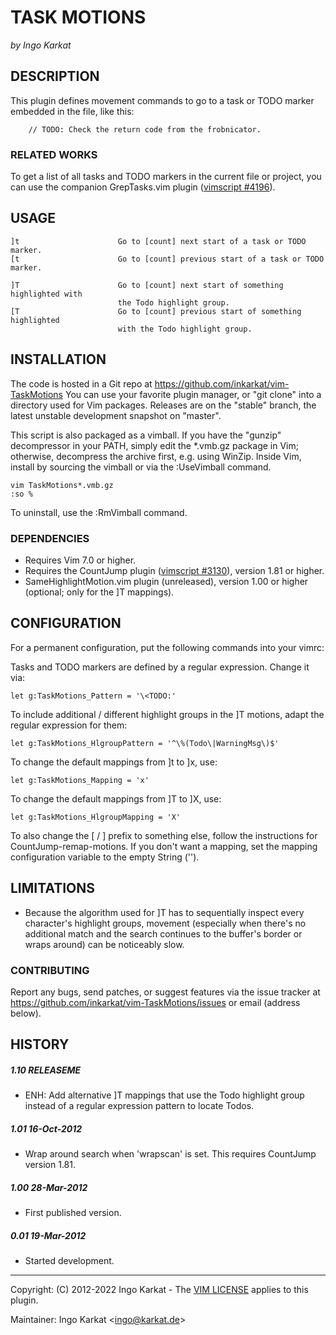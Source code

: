 TASK MOTIONS
===============================================================================
_by Ingo Karkat_

DESCRIPTION
------------------------------------------------------------------------------

This plugin defines movement commands to go to a task or TODO marker embedded
in the file, like this:
```
    // TODO: Check the return code from the frobnicator.
```

### RELATED WORKS

To get a list of all tasks and TODO markers in the current file or project,
you can use the companion GrepTasks.vim plugin ([vimscript #4196](http://www.vim.org/scripts/script.php?script_id=4196)).

USAGE
------------------------------------------------------------------------------

    ]t                      Go to [count] next start of a task or TODO marker.
    [t                      Go to [count] previous start of a task or TODO marker.

    ]T                      Go to [count] next start of something highlighted with
                            the Todo highlight group.
    [T                      Go to [count] previous start of something highlighted
                            with the Todo highlight group.

INSTALLATION
------------------------------------------------------------------------------

The code is hosted in a Git repo at
    https://github.com/inkarkat/vim-TaskMotions
You can use your favorite plugin manager, or "git clone" into a directory used
for Vim packages. Releases are on the "stable" branch, the latest unstable
development snapshot on "master".

This script is also packaged as a vimball. If you have the "gunzip"
decompressor in your PATH, simply edit the \*.vmb.gz package in Vim; otherwise,
decompress the archive first, e.g. using WinZip. Inside Vim, install by
sourcing the vimball or via the :UseVimball command.

    vim TaskMotions*.vmb.gz
    :so %

To uninstall, use the :RmVimball command.

### DEPENDENCIES

- Requires Vim 7.0 or higher.
- Requires the CountJump plugin ([vimscript #3130](http://www.vim.org/scripts/script.php?script_id=3130)), version 1.81 or higher.
- SameHighlightMotion.vim plugin (unreleased), version 1.00 or
  higher (optional; only for the ]T mappings).

CONFIGURATION
------------------------------------------------------------------------------

For a permanent configuration, put the following commands into your vimrc:

Tasks and TODO markers are defined by a regular expression. Change it via:

    let g:TaskMotions_Pattern = '\<TODO:'

To include additional / different highlight groups in the ]T motions, adapt
the regular expression for them:

    let g:TaskMotions_HlgroupPattern = '^\%(Todo\|WarningMsg\)$'

To change the default mappings from ]t to ]x, use:

    let g:TaskMotions_Mapping = 'x'

To change the default mappings from ]T to ]X, use:

    let g:TaskMotions_HlgroupMapping = 'X'

To also change the [ / ] prefix to something else, follow the instructions for
CountJump-remap-motions. If you don't want a mapping, set the mapping
configuration variable to the empty String ('').

LIMITATIONS
------------------------------------------------------------------------------

- Because the algorithm used for ]T has to sequentially inspect every
  character's highlight groups, movement (especially when there's no
  additional match and the search continues to the buffer's border or wraps
  around) can be noticeably slow.

### CONTRIBUTING

Report any bugs, send patches, or suggest features via the issue tracker at
https://github.com/inkarkat/vim-TaskMotions/issues or email (address below).

HISTORY
------------------------------------------------------------------------------

##### 1.10    RELEASEME
- ENH: Add alternative ]T mappings that use the Todo highlight group instead
  of a regular expression pattern to locate Todos.

##### 1.01    16-Oct-2012
- Wrap around search when 'wrapscan' is set.
This requires CountJump version 1.81.

##### 1.00    28-Mar-2012
- First published version.

##### 0.01    19-Mar-2012
- Started development.

------------------------------------------------------------------------------
Copyright: (C) 2012-2022 Ingo Karkat -
The [VIM LICENSE](http://vimdoc.sourceforge.net/htmldoc/uganda.html#license) applies to this plugin.

Maintainer:     Ingo Karkat &lt;ingo@karkat.de&gt;
